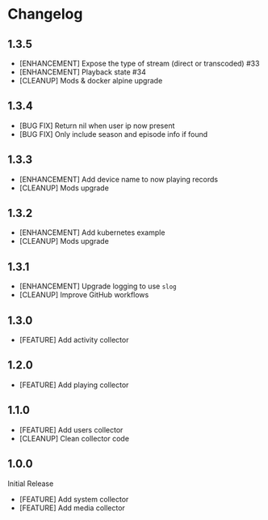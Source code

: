# Changelog

## 1.3.5
* [ENHANCEMENT] Expose the type of stream (direct or transcoded) #33
* [ENHANCEMENT] Playback state #34
* [CLEANUP] Mods & docker alpine upgrade

## 1.3.4
* [BUG FIX] Return nil when user ip now present
* [BUG FIX] Only include season and episode info if found

## 1.3.3

* [ENHANCEMENT] Add device name to now playing records
* [CLEANUP] Mods upgrade

## 1.3.2

* [ENHANCEMENT] Add kubernetes example
* [CLEANUP] Mods upgrade

## 1.3.1

* [ENHANCEMENT] Upgrade logging to use `slog`
* [CLEANUP] Improve GitHub workflows

## 1.3.0

* [FEATURE] Add activity collector

## 1.2.0

* [FEATURE] Add playing collector

## 1.1.0

* [FEATURE] Add users collector
* [CLEANUP] Clean collector code

## 1.0.0

Initial Release

* [FEATURE] Add system collector
* [FEATURE] Add media collector
